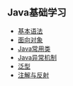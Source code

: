 ## Java基础学习
- [基本语法](https://github.com/ChenLiang-Vic/Personal-notes/blob/master/javaSE/doc/%E5%9F%BA%E6%9C%AC%E8%AF%AD%E6%B3%95.md)
- [面向对象](https://github.com/ChenLiang-Vic/Personal-notes/blob/master/javaSE/doc/%E9%9D%A2%E5%90%91%E5%AF%B9%E8%B1%A1.md)
- [Java常用类](https://github.com/ChenLiang-Vic/Personal-notes/blob/master/javaSE/doc/java%E5%B8%B8%E7%94%A8%E7%B1%BB.md)
- [Java异常机制](https://github.com/ChenLiang-Vic/Personal-notes/blob/master/javaSE/doc/%E5%BC%82%E5%B8%B8%E6%9C%BA%E5%88%B6.md)
- [泛型]()
- [注解与反射]()